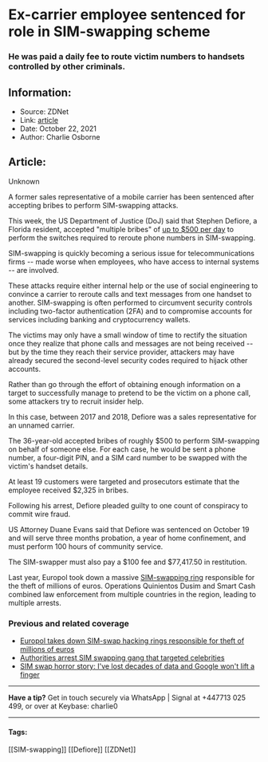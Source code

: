 # Ex-carrier employee sentenced for role in SIM-swapping scheme
### He was paid a daily fee to route victim numbers to handsets controlled by other criminals.

## Information:
+ Source: ZDNet
+ Link: [article](https://www.zdnet.com/article/ex-carrier-employee-charged-for-role-in-sim-swapping-scheme/)
+ Date: October 22, 2021
+ Author: Charlie Osborne


## Article:
Unknown

A former sales representative of a mobile carrier has been sentenced after accepting bribes to perform SIM-swapping attacks. 


This week, the US Department of Justice (DoJ) said that Stephen Defiore, a Florida resident, accepted "multiple bribes" of [up to $500 per day](https://www.justice.gov/usao-edla/pr/former-phone-company-employee-sentenced-three-months-probation-role-sim-swap-scam) to perform the switches required to reroute phone numbers in SIM-swapping. 

SIM-swapping is quickly becoming a serious issue for telecommunications firms -- made worse when employees, who have access to internal systems -- are involved.  

These attacks require either internal help or the use of social engineering to convince a carrier to reroute calls and text messages from one handset to another. SIM-swapping is often performed to circumvent security controls including two-factor authentication (2FA) and to compromise accounts for services including banking and cryptocurrency wallets.  

The victims may only have a small window of time to rectify the situation once they realize that phone calls and messages are not being received -- but by the time they reach their service provider, attackers may have already secured the second-level security codes required to hijack other accounts.  

Rather than go through the effort of obtaining enough information on a target to successfully manage to pretend to be the victim on a phone call, some attackers try to recruit insider help.  

In this case, between 2017 and 2018, Defiore was a sales representative for an unnamed carrier.  






The 36-year-old accepted bribes of roughly $500 to perform SIM-swapping on behalf of someone else. For each case, he would be sent a phone number, a four-digit PIN, and a SIM card number to be swapped with the victim's handset details.  

At least 19 customers were targeted and prosecutors estimate that the employee received $2,325 in bribes.  

Following his arrest, Defiore pleaded guilty to one count of conspiracy to commit wire fraud.  

US Attorney Duane Evans said that Defiore was sentenced on October 19 and will serve three months probation, a year of home confinement, and must perform 100 hours of community service.  

The SIM-swapper must also pay a $100 fee and $77,417.50 in restitution.  

Last year, Europol took down a massive [SIM-swapping ring](https://www.zdnet.com/article/europol-tackles-massive-sim-swap-hacking-rings/) responsible for the theft of millions of euros. Operations Quinientos Dusim and Smart Cash combined law enforcement from multiple countries in the region, leading to multiple arrests.  

###  Previous and related coverage

* [Europol takes down SIM-swap hacking rings responsible for theft of millions of euros](https://www.zdnet.com/article/europol-tackles-massive-sim-swap-hacking-rings/)
* [Authorities arrest SIM swapping gang that targeted celebrities](https://www.zdnet.com/article/authorities-arrest-sim-swapping-gang-that-targeted-celebrities/)
* [SIM swap horror story: I've lost decades of data and Google won't lift a finger](https://www.zdnet.com/article/sim-swap-horror-story-ive-lost-decades-of-data-and-google-wont-lift-a-finger/)



---

**Have a tip?** Get in touch securely via WhatsApp | Signal at +447713 025 499, or over at Keybase: charlie0



---





#### Tags:
[[SIM-swapping]] [[Defiore]] [[ZDNet]]
